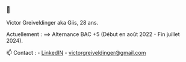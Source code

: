 ### 👋

Victor Greiveldinger aka Giis, 28 ans.

Actuellement : ==> Alternance BAC +5 (Début en août 2022 - Fin juillet 2024).
     
📫 Contact :
     - [LinkedIN](https://www.linkedin.com/in/victorgreiveldinger/)
     - victorgreiveldinger@gmail.com
